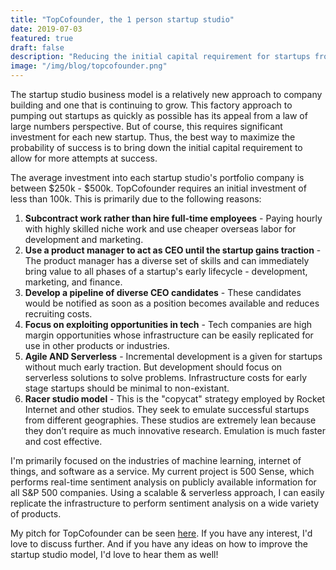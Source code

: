 ```yaml
---
title: "TopCofounder, the 1 person startup studio"
date: 2019-07-03
featured: true
draft: false
description: "Reducing the initial capital requirement for startups from $250k-$500k to under $100k"
image: "/img/blog/topcofounder.png"
---
```


The startup studio business model is a relatively new approach to company building and one that is continuing to grow. This factory approach to pumping out startups as quickly as possible has its appeal from a law of large numbers perspective. But of course, this requires significant investment for each new startup. Thus, the best way to maximize the probability of success is to bring down the initial capital requirement to allow for more attempts at success. 

The average investment into each startup studio's portfolio company is between $250k - $500k. TopCofounder requires an initial investment of less than 100k. This is primarily due to the following reasons:

1. <b>Subcontract work rather than hire full-time employees</b> - Paying hourly with highly skilled niche work and use cheaper overseas labor for development and marketing.
2. <b>Use a product manager to act as CEO until the startup gains traction</b> - The product manager has a diverse set of skills and can immediately bring value to all phases of a startup's early lifecycle - development, marketing, and finance.
3. <b>Develop a pipeline of diverse CEO candidates</b> - These candidates would be notified as soon as a position becomes available and reduces recruiting costs.
4. <b>Focus on exploiting opportunities in tech</b> - Tech companies are high margin opportunities whose infrastructure can be easily replicated for use in other products or industries.
5. <b>Agile AND Serverless</b> - Incremental development is a given for startups without much early traction. But development should focus on serverless solutions to solve problems. Infrastructure costs for early stage startups should be minimal to non-existant.
6. <b>Racer studio model</b> - This is the "copycat" strategy employed by Rocket Internet and other studios. They seek to emulate successful startups from different geographies. These studios are extremely lean because they don’t require as much innovative research. Emulation is much faster and cost effective.

I'm primarily focused on the industries of machine learning, internet of things, and software as a service. My current project is 500 Sense, which performs real-time sentiment analysis on publicly available information for all S&P 500 companies. Using a scalable & serverless approach, I can easily replicate the infrastructure to perform sentiment analysis on a wide variety of products.

My pitch for TopCofounder can be seen <a href="http://pitch.topcofounder.com">here</a>. If you have any interest, I'd love to discuss further. And if you have any ideas on how to improve the startup studio model, I'd love to hear them as well!